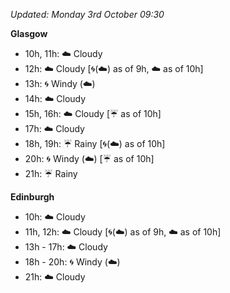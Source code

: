 *Updated: Monday 3rd October 09:30*

**Glasgow**

* 10h, 11h: :cloud: Cloudy
* 12h: :cloud: Cloudy [:cyclone:(:cloud:) as of 9h, :cloud: as of 10h]
* 13h: :cyclone: Windy (:cloud:)
* 14h: :cloud: Cloudy
* 15h, 16h: :cloud: Cloudy [:umbrella: as of 10h]
* 17h: :cloud: Cloudy
* 18h, 19h: :umbrella: Rainy [:cyclone:(:cloud:) as of 10h]
* 20h: :cyclone: Windy (:cloud:) [:umbrella: as of 10h]
* 21h: :umbrella: Rainy

**Edinburgh**

* 10h: :cloud: Cloudy
* 11h, 12h: :cloud: Cloudy [:cyclone:(:cloud:) as of 9h, :cloud: as of 10h]
* 13h - 17h: :cloud: Cloudy
* 18h - 20h: :cyclone: Windy (:cloud:)
* 21h: :cloud: Cloudy
